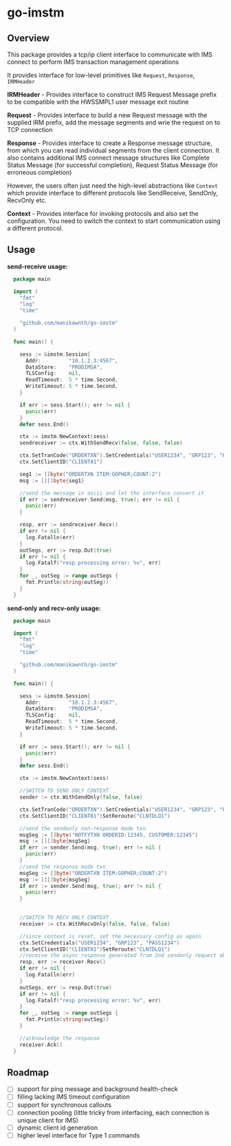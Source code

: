 # go-imstm

## Overview
This package provides a tcp/ip client interface to communicate with IMS connect to perform IMS transaction management operations

It provides interface for low-level primitives like `Request`, `Response`, `IRMHeader` 

**IRMHeader** - Provides interface to construct IMS Request Message prefix to be compatible with the HWSSMPL1 user message exit routine

**Request** - Provides interface to build a new Request message with the supplied IRM prefix, add the message segments and wrie the request on to TCP connection

**Response** - Provides interface to create a Response message structure, from which you can read individual segments from the client connection. It also contains additional IMS connect message structures like Complete Status Message (for successful completion), Request Status Message (for erroneous completion)

However, the users often just need the high-level abstractions like `Context` which provide interface to different protocols like SendReceive, SendOnly, RecvOnly etc.

**Context** - Provides interface for invoking protocols and also set the configuration. You need to switch the context to start communication using a different protocol.

## Usage

**send-receive usage:**

```go
  package main

  import (
    "fmt"
    "log"
    "time"

    "github.com/manikawnth/go-imstm"
  )

  func main() {

    sess := &imstm.Session{
      Addr:         "10.1.2.3:4567",
      DataStore:    "PRODIMSA",
      TLSConfig:    nil,
      ReadTimeout:  5 * time.Second,
      WriteTimeout: 5 * time.Second,
    }

    if err := sess.Start(); err != nil {
      panic(err)
    }
    defer sess.End()

    ctx := imstm.NewContext(sess)
    sendreceiver := ctx.WithSendRecv(false, false, false)

    ctx.SetTranCode("ORDERTXN").SetCredentials("USER1234", "GRP123", "PASS1234")
    ctx.SetClientID("CLIENT01")

    seg1 := []byte("ORDERTXN ITEM:GOPHER;COUNT:2")
    msg := [][]byte{seg1}

    //send the message in ascii and let the interface convert it
    if err := sendreceiver.Send(msg, true); err != nil {
      panic(err)
    }

    resp, err := sendreceiver.Recv()
    if err != nil {
      log.Fatalln(err)
    }
    outSegs, err := resp.Out(true)
    if err != nil {
      log.Fatalf("resp processing error: %v", err)
    }
    for _, outSeg := range outSegs {
      fmt.Println(string(outSeg))
    }
  }
```


**send-only and recv-only usage:**

```go
  package main

  import (
    "fmt"
    "log"
    "time"

    "github.com/manikawnth/go-imstm"
  )

  func main() {

    sess := &imstm.Session{
      Addr:         "10.1.2.3:4567",
      DataStore:    "PRODIMSA",
      TLSConfig:    nil,
      ReadTimeout:  5 * time.Second,
      WriteTimeout: 5 * time.Second,
    }

    if err := sess.Start(); err != nil {
      panic(err)
    }
    defer sess.End()

    ctx := imstm.NewContext(sess)

    //SWITCH TO SEND ONLY CONTEXT
    sender := ctx.WithSendOnly(false, false)

    ctx.SetTranCode("ORDERTXN").SetCredentials("USER1234", "GRP123", "PASS1234")
    ctx.SetClientID("CLIENT01")SetReroute("CLNTDLQ1")	

    //send the sendonly non-response mode txn
    msgSeg := []byte("NOTFYTXN ORDERID:12345, CUSTOMER:12345")
    msg := [][]byte{msgSeg}
    if err := sender.Send(msg, true); err != nil {
      panic(err)
    }
    //send the response mode txn
    msgSeg := []byte("ORDERTXN ITEM:GOPHER;COUNT:2")
    msg := [][]byte{msgSeg}
    if err := sender.Send(msg, true); err != nil {
      panic(err)
    }
    

    //SWITCH TO RECV ONLY CONTEXT
    receiver := ctx.WithRecvOnly(false, false, false)

    //since context is reset, set the necessary config as again
    ctx.SetCredentials("USER1234", "GRP123", "PASS1234")
    ctx.SetClientID("CLIENT01")SetReroute("CLNTDLQ1")
    //receive the async response generated from 2nd sendonly request above
    resp, err := receiver.Recv()
    if err != nil {
      log.Fatalln(err)
    }
    outSegs, err := resp.Out(true)
    if err != nil {
      log.Fatalf("resp processing error: %v", err)
    }
    for _, outSeg := range outSegs {
      fmt.Println(string(outSeg))
    }

    //acknowledge the response
    receiver.Ack()
  }
```

## Roadmap

- [ ] support for ping message and background health-check
- [ ] filling lacking IMS timeout configuration
- [ ] support for synchronous callouts
- [ ] connection pooling (little tricky from interfacing, each connection is unique client for IMS)
- [ ] dynamic client id generation
- [ ] higher level interface for Type 1 commands